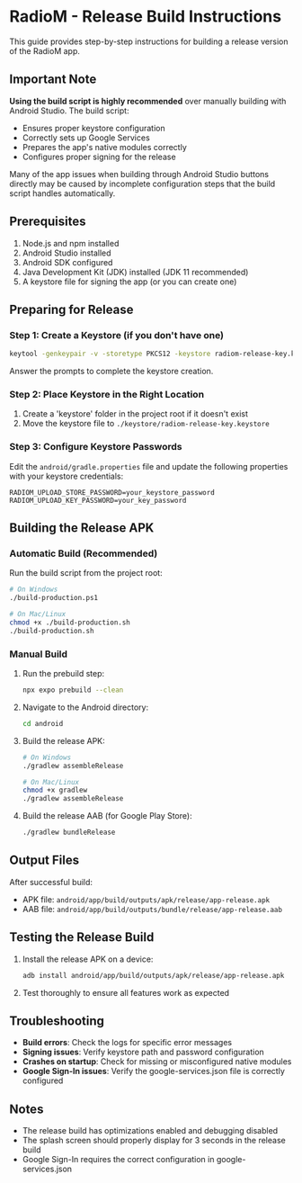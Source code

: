 # RadioM - Release Build Instructions

This guide provides step-by-step instructions for building a release version of the RadioM app.

## Important Note

**Using the build script is highly recommended** over manually building with Android Studio. The build script:
- Ensures proper keystore configuration
- Correctly sets up Google Services
- Prepares the app's native modules correctly
- Configures proper signing for the release

Many of the app issues when building through Android Studio buttons directly may be caused by incomplete configuration steps that the build script handles automatically.

## Prerequisites

1. Node.js and npm installed
2. Android Studio installed
3. Android SDK configured
4. Java Development Kit (JDK) installed (JDK 11 recommended)
5. A keystore file for signing the app (or you can create one)

## Preparing for Release

### Step 1: Create a Keystore (if you don't have one)

```bash
keytool -genkeypair -v -storetype PKCS12 -keystore radiom-release-key.keystore -alias radiom-key -keyalg RSA -keysize 2048 -validity 10000
```

Answer the prompts to complete the keystore creation.

### Step 2: Place Keystore in the Right Location

1. Create a 'keystore' folder in the project root if it doesn't exist
2. Move the keystore file to `./keystore/radiom-release-key.keystore`

### Step 3: Configure Keystore Passwords

Edit the `android/gradle.properties` file and update the following properties with your keystore credentials:

```properties
RADIOM_UPLOAD_STORE_PASSWORD=your_keystore_password
RADIOM_UPLOAD_KEY_PASSWORD=your_key_password
```

## Building the Release APK

### Automatic Build (Recommended)

Run the build script from the project root:

```bash
# On Windows
./build-production.ps1

# On Mac/Linux
chmod +x ./build-production.sh
./build-production.sh
```

### Manual Build

1. Run the prebuild step:
   ```bash
   npx expo prebuild --clean
   ```

2. Navigate to the Android directory:
   ```bash
   cd android
   ```

3. Build the release APK:
   ```bash
   # On Windows
   ./gradlew assembleRelease

   # On Mac/Linux
   chmod +x gradlew
   ./gradlew assembleRelease
   ```

4. Build the release AAB (for Google Play Store):
   ```bash
   ./gradlew bundleRelease
   ```

## Output Files

After successful build:

- APK file: `android/app/build/outputs/apk/release/app-release.apk`
- AAB file: `android/app/build/outputs/bundle/release/app-release.aab`

## Testing the Release Build

1. Install the release APK on a device:
   ```bash
   adb install android/app/build/outputs/apk/release/app-release.apk
   ```

2. Test thoroughly to ensure all features work as expected

## Troubleshooting

- **Build errors**: Check the logs for specific error messages
- **Signing issues**: Verify keystore path and password configuration
- **Crashes on startup**: Check for missing or misconfigured native modules
- **Google Sign-In issues**: Verify the google-services.json file is correctly configured

## Notes

- The release build has optimizations enabled and debugging disabled
- The splash screen should properly display for 3 seconds in the release build
- Google Sign-In requires the correct configuration in google-services.json 
